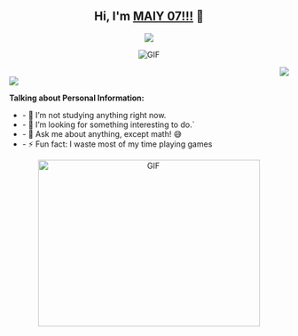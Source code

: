 <h2 align="center">Hi, I'm <a href="https://source-profile-psi.vercel.app//" target="blank">MAIY 07!!!</a> 👋</h2>
<p align="center">
  <a align="center" href="https://github.com/DenverCoder1/readme-typing-svg"><img src="https://readme-typing-svg.herokuapp.com?&font=IBM+Plex+Sans&color=F72EE2&size=29&lines=Welcome+to+my+GitHub+Profile!;Mai+Nam+Tu+Khac+Van+Tu+Mien+Ha+Khac+Kho+Co+Man+Chi!" /></a>
  <!-- Tu Tai Huu Nhien Tuong Lai Phung -->
</p>

<p align="center">
<img align="middle" alt="GIF" src="https://i.pinimg.com/originals/65/a5/ec/65a5ec60b90f6b8faede3390ad5ee065.gif" />
</p>

<img align="right" src="https://media.giphy.com/media/M9gbBd9nbDrOTu1Mqx/giphy.gif">
<br>
  <a align='center' href="https://visitcount.itsvg.in">
  <img src="https://visitcount.itsvg.in/api?id=ridhamrj&label=Profile%20Views&color=0&icon=0&pretty=true" />
</a>
  
**Talking about Personal Information:**
<ul>
  <li>- 🌱 I’m not studying anything right now. </li>
  <li>- 👯 I’m looking for something interesting to do.`</li>
  <li>- 💬 Ask me about anything, except math! 😅</li>
  <li>- ⚡ Fun fact: I waste most of my time playing games</li>
</ul>

<p align="center">
  <a align="center" target="_blank">
    <img height="300" width="400" alt="GIF" src="https://media.giphy.com/media/SWoSkN6DxTszqIKEqv/giphy.gif">
  </a>
</p>
